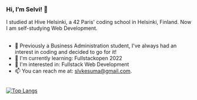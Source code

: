 <h3>Hi, I’m Selvi! 👋  </h3>
I studied at Hive Helsinki, a 42 Paris' coding school in Helsinki, Finland. Now I am self-studying Web Development. <br><br>

- 🥰 Previously a Business Administration student, I've always had an interest in coding and decided to go for it! 
- 🌱 I'm currently learning: Fullstackopen 2022
- 👻 I'm interested in: Fullstack Web Development
- 📫 You can reach me at: slvkesuma@gmail.com. <br><br>

[![Top Langs](https://github-readme-stats.vercel.app/api/top-langs/?username=miofri&layout=compact)](https://github.com/anuraghazra/github-readme-stats)
